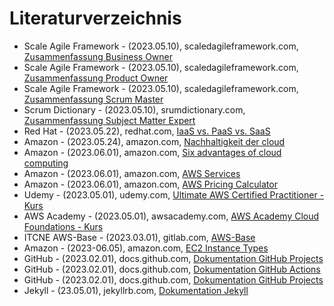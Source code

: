 # Literaturverzeichnis

- Scale Agile Framework - (2023.05.10), scaledagileframework.com, [Zusammenfassung Business Owner](https://scaledagileframework.com/business-owners/)
- Scale Agile Framework - (2023.05.10), scaledagileframework.com, [Zusammenfassung Product Owner](https://scaledagileframework.com/product-owner/)
- Scale Agile Framework - (2023.05.10), scaledagileframework.com, [Zusammenfassung Scrum Master](https://scaledagileframework.com/scrum-master-team-coach/)
- Scrum Dictionary - (2023.05.10), srumdictionary.com, [Zusammenfassung Subject Matter Expert](https://scrumdictionary.com/term/subject-matter-expert-sme/)
- Red Hat - (2023.05.22), redhat.com, [IaaS vs. PaaS vs. SaaS](https://www.redhat.com/de/topics/cloud-computing/iaas-vs-paas-vs-saas)
- Amazon - (2023.05.24), amazon.com, [Nachhaltigkeit der cloud](https://nachhaltigkeit.aboutamazon.de/umwelt/die-cloud)
- Amazon - (2023.06.01), amazon.com, [Six advantages of cloud computing](https://docs.aws.amazon.com/whitepapers/latest/aws-overview/six-advantages-of-cloud-computing.html)
- Amazon - (2023.06.01), amazon.com, [AWS Services](https://aws.amazon.com/de/products/)
- Amazon - (2023.06.01), amazon.com, [AWS Pricing Calculator](https://calculator.aws/)
- Udemy - (2023.05.01), udemy.com, [Ultimate AWS Certified Practitioner - Kurs](https://www.udemy.com/course/aws-certified-cloud-practitioner-new)
- AWS Academy - (2023.05.01), awsacademy.com, [AWS Academy Cloud Foundations - Kurs](https://awsacademy.instructure.com)
- ITCNE AWS-Base - (2023.03.01), gitlab.com, [AWS-Base](https://gitlab.com/ch-tbz-wb/Stud/aws-base)
- Amazon - (2023-06.05), amazon.com, [EC2 Instance Types](https://aws.amazon.com/ec2/instance-types/)
- GitHub - (2023.02.01), docs.github.com, [Dokumentation GitHub Projects](https://docs.github.com/en/pages)
- GitHub - (2023.02.01), docs.github.com, [Dokumentation GitHub Actions](https://docs.github.com/en/actions)
- GitHub - (2023.02.01), docs.github.com, [Dokumentation GitHub Projects](https://docs.github.com/en/issues/planning-and-tracking-with-projects/learning-about-projects/about-projects)
- Jekyll - (23.05.01), jekyllrb.com, [Dokumentation Jekyll](https://jekyllrb.com/docs/)
